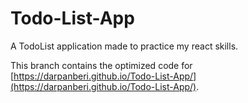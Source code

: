 # Todo-List-App
A TodoList application made to practice my react skills.

This branch contains the optimized code for [https://darpanberi.github.io/Todo-List-App/](https://darpanberi.github.io/Todo-List-App/).
